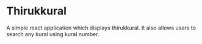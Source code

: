 # Thirukkural

A simple react application which displays thirukkural. It also allows users to search any kural using kural number.
